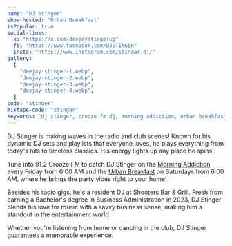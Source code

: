 ```yaml
---
name: "DJ Stinger"
show-hosted: "Urban Breakfast"
isPopular: true
social-links:
  x: "https://x.com/deejaystingerug"
  fb: "https://www.facebook.com/DJSTINGER"
  insta: "https://www.instagram.com/stinger.dj/"
gallery:
  [
    "deejay-stinger-1.webp",
    "deejay-stinger-2.webp",
    "deejay-stinger-3.webp",
    "deejay-stinger-4.webp",
  ]
code: "stinger"
mixtape-code: "stinger"
keywords: "dj stinger, crooze fm dj, morning addiction, urban breakfast, shooters bar"
---
```


DJ Stinger is making waves in the radio and club scenes! Known for his dynamic DJ sets and playlists that everyone loves, he plays everything from today's hits to timeless classics. His energy lights up any place he spins.

Tune into 91.2 Crooze FM to catch DJ Stinger on the [Morning Addiction](/shows/morning-addiction) every Friday from 6:00 AM and the [Urban Breakfast](/shows/urban-breakfast) on Saturdays from 6:00 AM, where he brings the party vibes right to your home!

Besides his radio gigs, he's a resident DJ at Shooters Bar & Grill. Fresh from earning a Bachelor's degree in Business Administration in 2023, DJ Stinger blends his love for music with a savvy business sense, making him a standout in the entertainment world.

Whether you're listening from home or dancing in the club, DJ Stinger guarantees a memorable experience.
